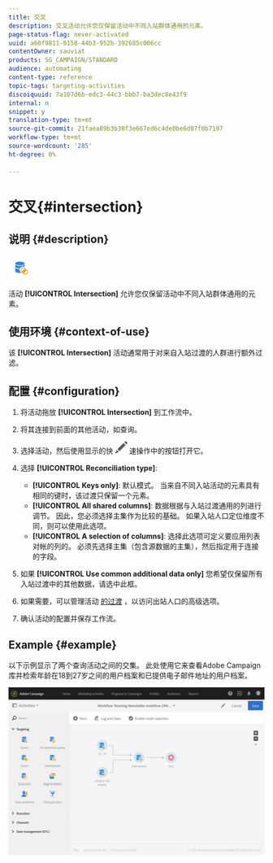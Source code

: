 ```yaml
---
title: 交叉
description: 交叉活动允许您仅保留活动中不同入站群体通用的元素。
page-status-flag: never-activated
uuid: a60f9811-0158-44b3-952b-392685c006cc
contentOwner: sauviat
products: SG_CAMPAIGN/STANDARD
audience: automating
content-type: reference
topic-tags: targeting-activities
discoiquuid: 7a107d6b-edc3-44c3-bbb7-ba3dec8e43f9
internal: n
snippet: y
translation-type: tm+mt
source-git-commit: 21faea89b3b38f3e667ed6c4de0be6d07f0b7197
workflow-type: tm+mt
source-wordcount: '285'
ht-degree: 0%

---
```



# 交叉{#intersection}

## 说明 {#description}

![](assets/intersection.png)

活动 **[!UICONTROL Intersection]** 允许您仅保留活动中不同入站群体通用的元素。

## 使用环境 {#context-of-use}

该 **[!UICONTROL Intersection]** 活动通常用于对来自入站过渡的人群进行额外过滤。

## 配置 {#configuration}

1. 将活动拖放 **[!UICONTROL Intersection]** 到工作流中。
1. 将其连接到前面的其他活动，如查询。
1. 选择活动，然后使用显示的快 ![](assets/edit_darkgrey-24px.png) 速操作中的按钮打开它。
1. 选择 **[!UICONTROL Reconciliation type]**:

   * **[!UICONTROL Keys only]**: 默认模式。 当来自不同入站活动的元素具有相同的键时，该过渡只保留一个元素。
   * **[!UICONTROL All shared columns]**: 数据根据与入站过渡通用的列进行调节。 因此，您必须选择主集作为比较的基础。 如果入站人口定位维度不同，则可以使用此选项。
   * **[!UICONTROL A selection of columns]**: 选择此选项可定义要应用列表对帐的列的。 必须先选择主集（包含源数据的主集），然后指定用于连接的字段。

1. 如果 **[!UICONTROL Use common additional data only]** 您希望仅保留所有入站过渡中的其他数据，请选中此框。
1. 如果需要，可以管理活动 [的过渡](../../automating/using/activity-properties.md) ，以访问出站人口的高级选项。
1. 确认活动的配置并保存工作流。

## Example {#example}

以下示例显示了两个查询活动之间的交集。 此处使用它来查看Adobe Campaign库并检索年龄在18到27岁之间的用户档案和已提供电子邮件地址的用户档案。

![](assets/wkf_intersection_example.png)

